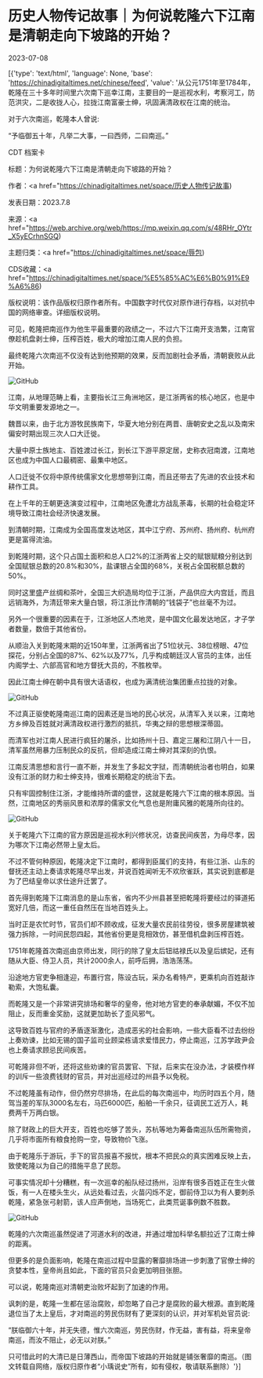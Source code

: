 # 历史人物传记故事｜为何说乾隆六下江南是清朝走向下坡路的开始？

2023-07-08

[{'type': 'text/html', 'language': None, 'base': 'https://chinadigitaltimes.net/chinese/feed', 'value': '从公元1751年至1784年，乾隆在三十多年时间里六次南下巡幸江南，主要目的一是巡视水利，考察河工，防范洪灾，二是收拢人心，拉拢江南富豪士绅，巩固满清政权在江南的统治。

对于六次南巡，乾隆本人曾说:



“予临御五十年，凡举二大事，一曰西师，二曰南巡。”





CDT 档案卡

标题：为何说乾隆六下江南是清朝走向下坡路的开始？

作者：<a href="https://chinadigitaltimes.net/space/历史人物传记故事)

发表日期：2023.7.8

来源：<a href="https://web.archive.org/web/https://mp.weixin.qq.com/s/48RHr_OYtr_X5yECrhnSGQ)

主题归类：<a href="https://chinadigitaltimes.net/space/辱包)

CDS收藏：<a href="https://chinadigitaltimes.net/space/%E5%85%AC%E6%B0%91%E9%A6%86)

版权说明：该作品版权归原作者所有。中国数字时代仅对原作进行存档，以对抗中国的网络审查。详细版权说明。





可见，乾隆把南巡作为他生平最重要的政绩之一，不过六下江南开支浩繁，江南官僚趁机盘剥士绅，压榨百姓，极大的增加江南人民的负担。

最终乾隆六次南巡不仅没有达到他预期的效果，反而加剧社会矛盾，清朝衰败从此开始。

![GitHub](https://chinadigitaltimes.net/chinese/files/2023/07/image-1688828660920.png)

江南，从地理范畴上看，主要指长江三角洲地区，是江浙两省的核心地区，也是中华文明重要发源地之一。

魏晋以来，由于北方游牧民族南下，华夏大地分别在两晋、唐朝安史之乱以及南宋偏安时期出现三次人口大迁徙。

大量中原士族地主、百姓渡过长江，到长江下游平原定居，史称衣冠南渡，江南地区也成为中国人口最稠密、最集中地区。

人口迁徙不仅将中原传统儒家文化思想带到江南，而且还带去了先进的农业技术和耕作工具。

在上千年的王朝更迭演变过程中，江南地区免遭北方战乱荼毒，长期的社会稳定环境导致江南社会经济快速发展。

到清朝时期，江南成为全国高度发达地区，其中江宁府、苏州府、扬州府、杭州府更是富得流油。

到乾隆时期，这个只占国土面积和总人口2%的江浙两省上交的赋银赋粮分别达到全国赋银总数的20.8%和30%，盐课银占全国的68%，关税占全国税额总数的50%。

同时这里盛产丝绸和茶叶，全国三大织造局均位于江浙，产品供应大内宫廷，而且远销海外，为清廷带来大量白银，将江浙比作清朝的“钱袋子”也丝毫不为过。

另外一个很重要的因素在于，江浙地区人杰地灵，是中国文化最发达地区，才子学者数量，数倍于其他省份。

从顺治入关到乾隆末期的近150年里，江浙两省出了51位状元、38位榜眼、47位探花，分别占全国的87%、62%以及77%，几乎构成朝廷汉人官员的主体，出任内阁学士、六部高官和地方督抚大员的，不胜枚举。

因此江南士绅在朝中具有很大话语权，也成为满清统治集团重点拉拢的对象。

![GitHub](https://chinadigitaltimes.net/chinese/files/2023/07/post-698027-64a97bea55104.)

不过真正驱使乾隆南巡江南的因素还是当地的民心状况，从清军入关以来，江南地方乡绅及百姓就对满清政权进行激烈的抵抗，华夷之辩的思想根深蒂固。

而清军也对江南人民进行疯狂的屠杀，比如扬州十日、嘉定三屠和江阴八十一日，清军虽然用暴力压制民众的反抗，但却造成江南士绅对其深刻的仇恨。

江南反清思想和言行一直不断，并发生了多起文字狱，而清朝统治者也明白，如果没有江浙的财力和士绅支持，很难长期稳定的统治下去。

只有牢固控制住江浙，才能维持所谓的盛世，这就是乾隆六下江南的根本原因。当然，江南地区的秀丽风景和浓厚的儒家文化气息也是附庸风雅的乾隆所向往的。

![GitHub](https://chinadigitaltimes.net/chinese/files/2023/07/post-698027-64a97bea5cb71.)

关于乾隆六下江南的官方原因是巡视水利兴修状况，访查民间疾苦，为母尽孝，因为哪次下江南必然带上皇太后。

不过不管何种原因，乾隆决定下江南时，都得到臣属们的支持，有些江浙、山东的督抚还主动上奏请求乾隆尽早出发，并说百姓闻听无不欢欣雀跃，其实说到底都是为了巴结皇帝以求仕途升迁罢了。

首先得到乾隆下江南消息的是山东省，省内不少州县甚至把乾隆将要经过的驿道拓宽好几倍，而这一重任自然压在当地百姓头上。

当时正是农忙时节，官员们却不顾收成，征发大量农民前往劳役，很多房屋建筑被强力拆除，一时间民怨四起，其他省份更是竞相效仿，甚至借机盘剥压榨百姓。

1751年乾隆首次南巡由京师出发，同行的除了皇太后钮祜禄氏以及皇后嫔妃，还有随从大臣、侍卫人员，共计2000余人，前呼后拥，浩浩荡荡。

沿途地方官吏争相逢迎，布置行宫，陈设古玩，采办名肴特产，更乘机向百姓敲诈勒索，大饱私囊。

而乾隆又是一个非常讲究排场和奢华的皇帝，他对地方官吏的奉承献媚，不仅不加阻止，反而重金奖励，这就更加助长了歪风邪气。

这导致百姓与官府的矛盾逐渐激化，造成恶劣的社会影响，一些大臣看不过去纷纷上奏劝谏，比如无锡的国子监司业顾梁栋请求爱惜民力，停止南巡，江苏学政尹会也上奏请求顾忌民间疾苦。

可乾隆非但不听，还将这些劝谏的官员罢官、下狱，后来实在没办法，才装模作样的训斥一些浪费钱财的官员，并对出巡经过的州县予以免税。

不过乾隆虽有动作，但仍然穷尽排场，在此后的每次南巡中，均历时四五个月，随驾当差的军队3000名左右，马匹6000匹，船舶一千余只，征调民工近万人，耗费两千万两白银。

除了财政上的巨大开支，百姓也吃够了苦头，苏杭等地为筹备南巡队伍所需物资，几乎将市面所有粮食抢购一空，导致物价飞涨。

由于乾隆乐于游玩，手下的官员报喜不报忧，根本不把民众的真实困难反映上去，致使乾隆以为自己的措施平息了民怨。

可事实情况却十分糟糕，有一次巡幸的船队经过扬州，沿岸有很多百姓正在生火做饭，有一人在楼头生火，从远处看过去，火苗闪烁不定，御前侍卫以为有人要刺杀乾隆，紧急张弓射箭，该人应声倒地，当场死亡，此类荒诞事例数不胜数。

![GitHub](https://chinadigitaltimes.net/chinese/files/2023/07/post-698027-64a97bea663ac.)

乾隆的六次南巡虽然促进了河道水利的改进，并通过增加科举名额拉近了江南士绅的距离。

但更多的是负面影响，乾隆在南巡过程中显露的奢靡排场进一步刺激了官僚士绅的贪婪本性，皇帝尚且如此，下面的官员只会更加明目张胆。

可以说，乾隆南巡对清朝吏治败坏起到了加速的作用。

讽刺的是，乾隆一生都在惩治腐败，却忽略了自己才是腐败的最大根源。直到乾隆退位当了太上皇后，才对南巡的劳民伤财有了更深刻的认识，并对军机处官员说:



“朕临御六十年，并无失德，惟六次南巡，劳民伤财，作无益，害有益，将来皇帝南巡，而汝不阻止，必无以对朕。”



只可惜此时的大清已是日薄西山，而帝国下坡路的开始就是铺张奢靡的南巡。（图文转载自网络，版权归原作者“小瑀说史”所有，如有侵权，敬请联系删除）'}]